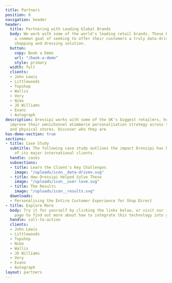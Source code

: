 ```yaml
---
title: Partners
position: 0
navigation: header
header:
  title: Partnering with Leading Global Brands
  body: We work with some of the world's leading retail brands. These brands share
    a common goal of seeking to offer their customers a truly data-driven, personalised
    shopping and dressing solution.
  button:
    copy: Book a Demo
    url: "/book-a-demo"
    style: primary
  width: full
  clients:
  - John Lewis
  - Littlewoods
  - Topshop
  - Wallis
  - Very
  - Nike
  - JD Williams
  - Evans
  - Autograph
description: Dressipi works with some of the UK's biggest retailers, helping them
  improve their omnichannel eCommerce personalisation strategy across their online
  and physical stores. Discover who they are
has-demo-section: true
sections:
- title: Case Study
  subtitle: The following case study outlines the impact Dressipi has had on some
    of its major international clients.
  handle: cases
  subsections:
  - title: Learn the Client's Key Challenges
    image: "/uploads/icon__data-driven.svg"
  - title: How Dressipi Helped Solve These
    image: "/uploads/icon__user-love.svg"
  - title: The Results
    image: "/uploads/icon__results.svg"
  downloads:
  - Personalising the Entire Customer Experience for Shop Direct
- title: Explore More
  body: Try it for yourself by clicking the links below, or visit our [How it Works](/how-it-works)
    page to find out more about how to integrate this technology into your own site.
  handle: call-to-action
  clients:
  - John Lewis
  - Littlewoods
  - Topshop
  - Nike
  - Wallis
  - JD Williams
  - Very
  - Evans
  - Autograph
layout: partners
---
```


